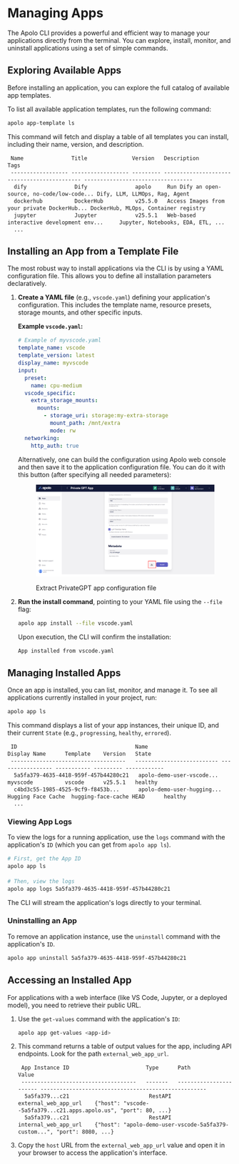 # Managing Apps

The Apolo CLI provides a powerful and efficient way to manage your applications directly from the terminal. You can explore, install, monitor, and uninstall applications using a set of simple commands.

## **Exploring Available Apps**

Before installing an application, you can explore the full catalog of available app templates.

To list all available application templates, run the following command:

```bash
apolo app-template ls
```

This command will fetch and display a table of all templates you can install, including their name, version, and description.

```
 Name               Title              Version   Description                                  Tags
 ------------------ ------------------ --------- -------------------------------------------- ----------------------------------
  dify               Dify               apolo     Run Dify an open-source, no-code/low-code... Dify, LLM, LLMOps, Rag, Agent
  dockerhub          DockerHub          v25.5.0   Access Images from your private DockerHub... DockerHub, MLOps, Container registry
  jupyter            Jupyter            v25.5.1   Web-based interactive development env...     Jupyter, Notebooks, EDA, ETL, ...
  ...
```

## **Installing an App from a Template File**

The most robust way to install applications via the CLI is by using a YAML configuration file. This allows you to define all installation parameters declaratively.

1.  **Create a YAML file** (e.g., `vscode.yaml`) defining your application's configuration. This includes the template name, resource presets, storage mounts, and other specific inputs.

    **Example `vscode.yaml`:**

    ```yaml
    # Example of myvscode.yaml
    template_name: vscode
    template_version: latest
    display_name: myvscode
    input:
      preset:
        name: cpu-medium
      vscode_specific:
        extra_storage_mounts:
          mounts:
            - storage_uri: storage:my-extra-storage
              mount_path: /mnt/extra
              mode: rw
      networking:
        http_auth: true
    ```

    Alternatively, one can build the configuration using Apolo web console and then save it to the application configuration file. You can do it with this button (after specifying all needed parameters):

    <figure><img src="../../../.gitbook/assets/image (38).png" alt=""><figcaption><p>Extract PrivateGPT app configuration file</p></figcaption></figure>
2.  **Run the install command**, pointing to your YAML file using the `--file` flag:

    ```bash
    apolo app install --file vscode.yaml
    ```

    Upon execution, the CLI will confirm the installation:

    ```
    App installed from vscode.yaml
    ```

## **Managing Installed Apps**

Once an app is installed, you can list, monitor, and manage it. To see all applications currently installed in your project, run:

```bash
apolo app ls
```

This command displays a list of your app instances, their unique ID, and their current `State` (e.g., `progressing`, `healthy`, `errored`).

```
 ID                                     Name                       Display Name      Template    Version   State
 ------------------------------------   -------------------------- ----------------- ----------- --------- ------------
  5a5fa379-4635-4418-959f-457b44280c21   apolo-demo-user-vscode...  myvscode          vscode      v25.5.1   healthy
  c4bd3c55-1985-4525-9cf9-f8453b...      apolo-demo-user-hugging... Hugging Face Cache  hugging-face-cache HEAD      healthy
  ...
```

### **Viewing App Logs**

To view the logs for a running application, use the `logs` command with the application's `ID` (which you can get from `apolo app ls`).

```bash
# First, get the App ID
apolo app ls

# Then, view the logs
apolo app logs 5a5fa379-4635-4418-959f-457b44280c21
```

The CLI will stream the application's logs directly to your terminal.

### **Uninstalling an App**

To remove an application instance, use the `uninstall` command with the application's `ID`.

```bash
apolo app uninstall 5a5fa379-4635-4418-959f-457b44280c21
```

## **Accessing an Installed App**

For applications with a web interface (like VS Code, Jupyter, or a deployed model), you need to retrieve their public URL.

1.  Use the `get-values` command with the application's `ID`:

    ```bash
    apolo app get-values <app-id>
    ```
2.  This command returns a table of output values for the app, including API endpoints. Look for the path `external_web_app_url`.

    ```
     App Instance ID                        Type      Path                    Value
     ------------------------------------   -------   ----------------------- ----------------------------------------------------
      5a5fa379...c21                         RestAPI   external_web_app_url    {"host": "vscode--5a5fa379...c21.apps.apolo.us", "port": 80, ...}
      5a5fa379...c21                         RestAPI   internal_web_app_url    {"host": "apolo-demo-user-vscode-5a5fa379-custom...", "port": 8080, ...}
    ```
3. Copy the `host` URL from the `external_web_app_url` value and open it in your browser to access the application's interface.
